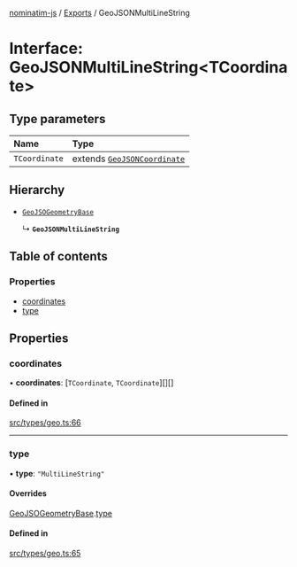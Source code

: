[nominatim-js](../README.md) / [Exports](../modules.md) / GeoJSONMultiLineString

# Interface: GeoJSONMultiLineString<TCoordinate\>

## Type parameters

| Name | Type |
| :------ | :------ |
| `TCoordinate` | extends [`GeoJSONCoordinate`](../modules.md#geojsoncoordinate) |

## Hierarchy

- [`GeoJSOGeometryBase`](GeoJSOGeometryBase.md)

  ↳ **`GeoJSONMultiLineString`**

## Table of contents

### Properties

- [coordinates](GeoJSONMultiLineString.md#coordinates)
- [type](GeoJSONMultiLineString.md#type)

## Properties

### coordinates

• **coordinates**: [`TCoordinate`, `TCoordinate`][][]

#### Defined in

[src/types/geo.ts:66](https://github.com/blksnk/nominatim-js/blob/2f25718/src/types/geo.ts#L66)

___

### type

• **type**: ``"MultiLineString"``

#### Overrides

[GeoJSOGeometryBase](GeoJSOGeometryBase.md).[type](GeoJSOGeometryBase.md#type)

#### Defined in

[src/types/geo.ts:65](https://github.com/blksnk/nominatim-js/blob/2f25718/src/types/geo.ts#L65)
